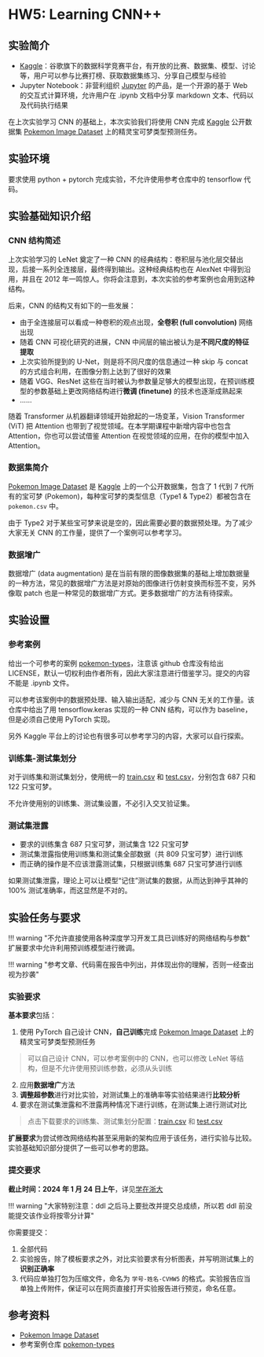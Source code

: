 <link rel="stylesheet" href="../css/counter.css" />

# HW5: Learning CNN++

## 实验简介

- [Kaggle](https://zh.wikipedia.org/wiki/Kaggle)：谷歌旗下的数据科学竞赛平台，有开放的比赛、数据集、模型、讨论等，用户可以参与比赛打榜、获取数据集练习、分享自己模型与经验
- Jupyter Notebook：非营利组织 [Jupyter](https://zh.wikipedia.org/wiki/Jupyter) 的产品，是一个开源的基于 Web 的交互式计算环境，允许用户在 .ipynb 文档中分享 markdown 文本、代码以及代码执行结果

在上次实验学习 CNN 的基础上，本次实验我们将使用 CNN 完成 [Kaggle](https://zh.wikipedia.org/wiki/Kaggle) 公开数据集 [Pokemon Image Dataset](https://www.kaggle.com/datasets/vishalsubbiah/pokemon-images-and-types/data) 上的精灵宝可梦类型预测任务。

## 实验环境

要求使用 python + pytorch 完成实验，不允许使用参考仓库中的 tensorflow 代码。

## 实验基础知识介绍

### CNN 结构简述

上次实验学习的 LeNet 奠定了一种 CNN 的经典结构：卷积层与池化层交替出现，后接一系列全连接层，最终得到输出。这种经典结构也在 AlexNet 中得到沿用，并且在 2012 年一鸣惊人。你将会注意到，本次实验的参考案例也会用到这种结构。

后来，CNN 的结构又有如下的一些发展：

- 由于全连接层可以看成一种卷积的观点出现，**全卷积 (full convolution)** 网络出现
- 随着 CNN 可视化研究的进展，CNN 中间层的输出被认为是**不同尺度的特征提取**
- 上次实验所提到的 U-Net，则是将不同尺度的信息通过一种 skip 与 concat 的方式组合利用，在图像分割上达到了很好的效果
- 随着 VGG、ResNet 这些在当时被认为参数量足够大的模型出现，在预训练模型的参数基础上更改网络结构进行**微调 (finetune)** 的技术也逐渐成熟起来
- ......

随着 Transformer 从机器翻译领域开始掀起的一场变革，Vision Transformer (ViT) 把 Attention 也带到了视觉领域。在本学期课程中新增内容中也包含 Attention，你也可以尝试借鉴 Attention 在视觉领域的应用，在你的模型中加入 Attention。

### 数据集简介

[Pokemon Image Dataset](https://www.kaggle.com/datasets/vishalsubbiah/pokemon-images-and-types/data) 是 [Kaggle](https://zh.wikipedia.org/wiki/Kaggle) 上的一个公开数据集，包含了 1 代到 7 代所有的宝可梦 (Pokemon)，每种宝可梦的类型信息（Type1 & Type2）都被包含在 `pokemon.csv` 中。

由于 Type2 对于某些宝可梦来说是空的，因此需要必要的数据预处理。为了减少大家无关 CNN 的工作量，提供了一个案例可以参考学习。

### 数据增广

数据增广 (data augmentation) 是在当前有限的图像数据集的基础上增加数据量的一种方法，常见的数据增广方法是对原始的图像进行仿射变换而标签不变，另外像取 patch 也是一种常见的数据增广方式。更多数据增广的方法有待探索。

## 实验设置

### 参考案例

给出一个可参考的案例 [pokemon-types](https://github.com/rshnn/pokemon-types)，注意该 github 仓库没有给出 LICENSE，默认一切权利由作者所有，因此大家注意进行借鉴学习。提交的内容不能是 .ipynb 文件。

可以参考该案例中的数据预处理、输入输出适配，减少与 CNN 无关的工作量。该仓库中给出了用 tensorflow.keras 实现的一种 CNN 结构，可以作为 baseline，但是必须自己使用 PyTorch 实现。

另外 Kaggle 平台上的讨论也有很多可以参考学习的内容，大家可以自行探索。

### 训练集-测试集划分

对于训练集和测试集划分，使用统一的 [train.csv](csv/train.csv) 和 [test.csv](csv/test.csv)，分别包含 687 只和 122 只宝可梦。

不允许使用别的训练集、测试集设置，不必引入交叉验证集。

### 测试集泄露

- 要求的训练集含 687 只宝可梦，测试集含 122 只宝可梦
- 测试集泄露指使用训练集和测试集全部数据（共 809 只宝可梦）进行训练
- 而正确的操作是不应该泄露测试集，只根据训练集 687 只宝可梦进行训练

如果测试集泄露，理论上可以让模型“记住”测试集的数据，从而达到神乎其神的 100% 测试准确率，而这显然是不对的。

## 实验任务与要求

!!! warning "不允许直接使用各种深度学习开发工具已训练好的网络结构与参数"
    扩展要求中允许利用预训练模型进行微调。

!!! warning "参考文章、代码需在报告中列出，并体现出你的理解，否则一经查出视为抄袭"

### 实验要求

**基本要求**包括：

1. 使用 PyTorch 自己设计 CNN，**自己训练**完成 [Pokemon Image Dataset](https://www.kaggle.com/datasets/vishalsubbiah/pokemon-images-and-types/data) 上的精灵宝可梦类型预测任务
> 可以自己设计 CNN，可以参考案例中的 CNN，也可以修改 LeNet 等结构，但是不允许使用预训练参数，必须从头训练
2. 应用**数据增广**方法
3. **调整超参数**进行对比实验，对测试集上的准确率等实验结果进行**比较分析**
4. 要求在测试集泄露和不泄露两种情况下进行训练，在测试集上进行测试对比

> 点击下载要求的训练集、测试集划分配置：[train.csv](csv/train.csv) 和 [test.csv](csv/test.csv)

**扩展要求**为尝试修改网络结构甚至采用新的架构应用于该任务，进行实验与比较。实验基础知识部分提供了一些可以参考的思路。

### 提交要求

**截止时间：2024 年 1 月 24 日上午**，详见[学在浙大](https://courses.zju.edu.cn)

!!! warning "大家特别注意：ddl 之后马上要批改并提交总成绩，所以若 ddl 前没能提交该作业将按零分计算"

你需要提交：

1. 全部代码
2. 实验报告，除了模板要求之外，对比实验要求有分析图表，并写明测试集上的**识别正确率**
3. 代码应单独打包为压缩文件，命名为 `学号-姓名-CVHW5` 的格式。实验报告应当单独上传附件，保证可以在网页直接打开实验报告进行预览，命名任意。

## 参考资料

- [Pokemon Image Dataset](https://www.kaggle.com/datasets/vishalsubbiah/pokemon-images-and-types/data)
- 参考案例仓库 [pokemon-types](https://github.com/rshnn/pokemon-types)